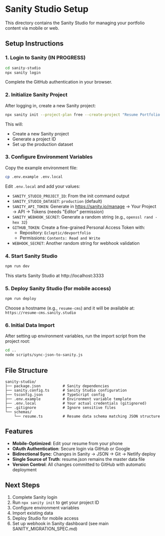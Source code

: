 # Sanity Studio Setup

This directory contains the Sanity Studio for managing your portfolio content via mobile or web.

## Setup Instructions

### 1. Login to Sanity (IN PROGRESS)
```bash
cd sanity-studio
npx sanity login
```
Complete the GitHub authentication in your browser.

### 2. Initialize Sanity Project
After logging in, create a new Sanity project:
```bash
npx sanity init --project-plan free --create-project "Resume Portfolio CMS" --dataset production
```

This will:
- Create a new Sanity project
- Generate a project ID
- Set up the production dataset

### 3. Configure Environment Variables
Copy the example environment file:
```bash
cp .env.example .env.local
```

Edit `.env.local` and add your values:
- `SANITY_STUDIO_PROJECT_ID`: From the init command output
- `SANITY_STUDIO_DATASET`: `production` (default)
- `SANITY_API_TOKEN`: Generate in https://sanity.io/manage → Your Project → API → Tokens (needs "Editor" permission)
- `SANITY_WEBHOOK_SECRET`: Generate a random string (e.g., `openssl rand -hex 32`)
- `GITHUB_TOKEN`: Create a fine-grained Personal Access Token with:
  - Repository: `Ecleptic/devportfolio`
  - Permissions: `Contents: Read and Write`
- `WEBHOOK_SECRET`: Another random string for webhook validation

### 4. Start Sanity Studio
```bash
npm run dev
```

This starts Sanity Studio at http://localhost:3333

### 5. Deploy Sanity Studio (for mobile access)
```bash
npm run deploy
```

Choose a hostname (e.g., `resume-cms`) and it will be available at:
`https://resume-cms.sanity.studio`

### 6. Initial Data Import
After setting up environment variables, run the import script from the project root:
```bash
cd ..
node scripts/sync-json-to-sanity.js
```

## File Structure
```
sanity-studio/
├── package.json          # Sanity dependencies
├── sanity.config.ts      # Sanity Studio configuration
├── tsconfig.json         # TypeScript config
├── .env.example          # Environment variable template
├── .env.local            # Your actual credentials (gitignored)
├── .gitignore            # Ignore sensitive files
└── schemas/
    └── resume.ts         # Resume data schema matching JSON structure
```

## Features
- **Mobile-Optimized**: Edit your resume from your phone
- **OAuth Authentication**: Secure login via GitHub or Google
- **Bidirectional Sync**: Changes in Sanity → JSON → Git → Netlify deploy
- **Single Source of Truth**: resume.json remains the master data file
- **Version Control**: All changes committed to GitHub with automatic deployment

## Next Steps
1. Complete Sanity login
2. Run `npx sanity init` to get your project ID
3. Configure environment variables
4. Import existing data
5. Deploy Studio for mobile access
6. Set up webhook in Sanity dashboard (see main SANITY_MIGRATION_SPEC.md)
